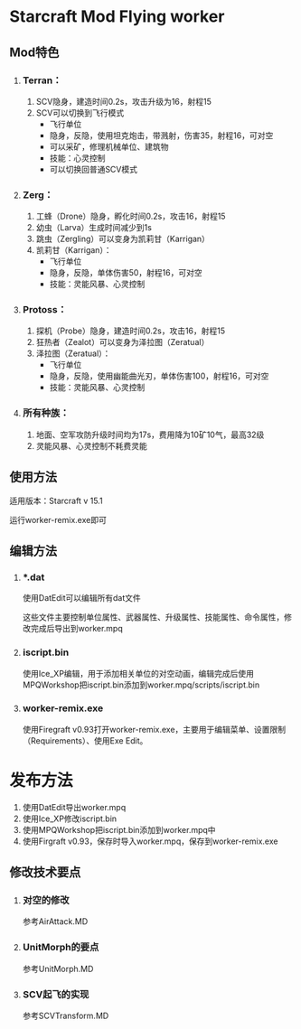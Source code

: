 # Starcraft Mod Flying worker

## Mod特色

1. ### Terran：

   1. SCV隐身，建造时间0.2s，攻击升级为16，射程15
   2. SCV可以切换到飞行模式
      - 飞行单位
      - 隐身，反隐，使用坦克炮击，带溅射，伤害35，射程16，可对空
      - 可以采矿，修理机械单位、建筑物
      - 技能：心灵控制
      - 可以切换回普通SCV模式

2. ### Zerg：

   1. 工蜂（Drone）隐身，孵化时间0.2s，攻击16，射程15
   2. 幼虫（Larva）生成时间减少到1s
   3. 跳虫（Zergling）可以变身为凯莉甘（Karrigan）
   4. 凯莉甘（Karrigan）：
      - 飞行单位
      - 隐身，反隐，单体伤害50，射程16，可对空
      - 技能：灵能风暴、心灵控制

3. ### Protoss：

   1. 探机（Probe）隐身，建造时间0.2s，攻击16，射程15
   2. 狂热者（Zealot）可以变身为泽拉图（Zeratual）
   3. 泽拉图（Zeratual）：
      - 飞行单位
      - 隐身，反隐，使用幽能曲光刃，单体伤害100，射程16，可对空
      - 技能：灵能风暴、心灵控制

4. ### 所有种族：

   1. 地面、空军攻防升级时间均为17s，费用降为10矿10气，最高32级
   2. 灵能风暴、心灵控制不耗费灵能


## 使用方法

适用版本：Starcraft v 15.1

运行worker-remix.exe即可

## 编辑方法

1. ### *.dat

   使用DatEdit可以编辑所有dat文件

   这些文件主要控制单位属性、武器属性、升级属性、技能属性、命令属性，修改完成后导出到worker.mpq

2. ### iscript.bin

   使用Ice_XP编辑，用于添加相关单位的对空动画，编辑完成后使用MPQWorkshop把iscript.bin添加到worker.mpq/scripts/iscript.bin

3. ### worker-remix.exe

   使用Firegraft v0.93打开worker-remix.exe，主要用于编辑菜单、设置限制（Requirements）、使用Exe Edit。

# 发布方法

1. 使用DatEdit导出worker.mpq
2. 使用Ice_XP修改iscript.bin
3. 使用MPQWorkshop把iscript.bin添加到worker.mpq中
4. 使用Firgraft v0.93，保存时导入worker.mpq，保存到worker-remix.exe

## 修改技术要点

1. ### 对空的修改

   参考AirAttack.MD

2. ### UnitMorph的要点

   参考UnitMorph.MD

3. ### SCV起飞的实现

   参考SCVTransform.MD





